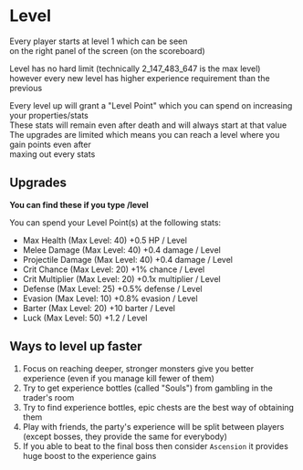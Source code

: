 # Level

Every player starts at level 1 which can be seen<br>
on the right panel of the screen (on the scoreboard)<br>

Level has no hard limit (technically 2_147_483_647 is the max level)<br>
however every new level has higher experience requirement than the previous<br>

Every level up will grant a "Level Point" which you can spend on increasing your properties/stats<br>
These stats will remain even after death and will always start at that value<br>
The upgrades are limited which means you can reach a level where you gain points even after<br>
maxing out every stats<br>

## Upgrades

**You can find these if you type /level**

You can spend your Level Point(s) at the following stats:
- Max Health (Max Level: 40) +0.5 HP / Level
- Melee Damage (Max Level: 40) +0.4 damage / Level
- Projectile Damage (Max Level: 40) +0.4 damage / Level
- Crit Chance (Max Level: 20) +1% chance / Level
- Crit Multiplier (Max Level: 20) +0.1x multiplier / Level
- Defense (Max Level: 25) +0.5% defense / Level
- Evasion (Max Level: 10) +0.8% evasion / Level
- Barter (Max Level: 20) +10 barter / Level
- Luck (Max Level: 50) +1.2 / Level

## Ways to level up faster

1. Focus on reaching deeper, stronger monsters give you better experience (even if you manage kill fewer of them)
2. Try to get experience bottles (called "Souls") from gambling in the trader's room
3. Try to find experience bottles, epic chests are the best way of obtaining them
4. Play with friends, the party's experience will be split between players (except bosses, they provide the same for everybody)
5. If you able to beat to the final boss then consider `Ascension` it provides huge boost to the experience gains